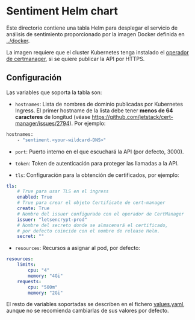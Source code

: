 # Sentiment Helm chart

Este directorio contiene una tabla Helm para desplegar el servicio de análisis de sentimiento proporcionado por la imagen Docker definida en [../docker](../docker).

La imagen requiere que el cluster Kubernetes tenga instalado el [operador de certmanager](https://cert-manager.io/docs/), si se quiere publicar la API por HTTPS.

## Configuración

Las variables que soporta la tabla son:

- `hostnames`: Lista de nombres de dominio publicadas por Kubernetes Ingress. El primer hostname de la lista debe tener **menos de 64 caracteres** de longitud (véase https://github.com/jetstack/cert-manager/issues/2794). Por ejemplo:

```bash
hostnames:
    - "sentiment.<your-wildcard-DNS>"
```

- `port`: Puerto interno en el que escuchará la API (por defecto, 3000).

- `token`: Token de autenticación para proteger las llamadas a la API.

- `tls`: Configuración para la obtención de certificados, por ejemplo:

```yaml
tls:
    # True para usar TLS en el ingress
    enabled: True
    # True para crear el objeto Certificate de cert-manager
    create: True
    # Nombre del issuer configurado con el operador de CertManager
    issuer: "letsencrypt-prod"
    # Nombre del secreto donde se almacenará el certificado,
    # por defecto coincide con el nombre de release Helm.
    secret: ""
```

- `resources`: Recursos a asignar al pod, por defecto:

```yaml
resources:
    limits:
        cpu: "4"
        memory: "4Gi"
    requests:
        cpu: "500m"
        memory: "2Gi"
```

El resto de variables soportadas se describen en el fichero [values.yaml](values.yaml), aunque no se recomienda cambiarlas de sus valores por defecto.
